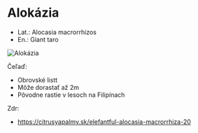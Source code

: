 # Alokázia
- Lat.: Alocasia macrorrhizos
- En.: Giant taro

![Alokázia](./giant_taro.jpg "Alokázia")

Čeľaď: 

- Obrovské listt
- Môže dorastať až 2m
- Pôvodne rastie v lesoch na Filipínach

Zdr:
- https://citrusyapalmy.sk/elefantful-alocasia-macrorrhiza-20
